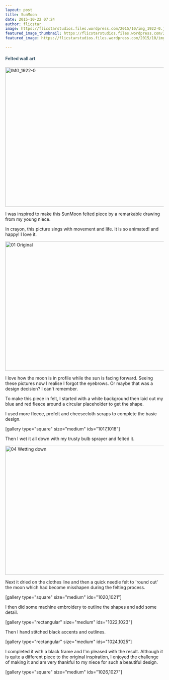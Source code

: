 ```yaml
---
layout: post
title: SunMoon
date: 2015-10-22 07:24
author: flicstar
image: https://flicstarstudios.files.wordpress.com/2015/10/img_1922-0.jpg
featured_image_thumbnail: https://flicstarstudios.files.wordpress.com/2015/10/img_1922-0.jpg
featured_image: https://flicstarstudios.files.wordpress.com/2015/10/img_1922-0.jpg

---
```

<h4><span style="color:#3c596b;">Felted wall art</span></h4>
<!--more-->

<a href="https://flicstarstudios.files.wordpress.com/2015/10/img_1922-0.jpg"><img class="alignnone size-large wp-image-1029" src="https://flicstarstudios.files.wordpress.com/2015/10/img_1922-0.jpg?w=547" alt="IMG_1922-0" width="547" height="442" /></a>

I was inspired to make this SunMoon felted piece by a remarkable drawing from my young niece.

In crayon, this picture sings with movement and life. It is so animated! and happy! I love it.

<a href="https://flicstarstudios.files.wordpress.com/2015/10/01-original.jpg"><img class="alignnone size-large wp-image-1028" src="https://flicstarstudios.files.wordpress.com/2015/10/01-original.jpg?w=547" alt="01 Original" width="547" height="410" /></a>

I love how the moon is in profile while the sun is facing forward. Seeing these pictures now I realise I forgot the eyebrows. Or maybe that was a design decision? I can't remember.

To make this piece in felt, I started with a white background then laid out my blue and red fleece around a circular placeholder to get the shape.

I used more fleece, prefelt and cheesecloth scraps to complete the basic design.

[gallery type="square" size="medium" ids="1017,1018"]

Then I wet it all down with my trusty bulb sprayer and felted it.

<a href="https://flicstarstudios.files.wordpress.com/2015/10/04-wetting-down.jpg"><img class="alignnone size-large wp-image-1019" src="https://flicstarstudios.files.wordpress.com/2015/10/04-wetting-down.jpg?w=547" alt="04 Wetting down" width="547" height="409" /></a>

Next it dried on the clothes line and then a quick needle felt to 'round out' the moon which had become misshapen during the felting process.

[gallery type="square" size="medium" ids="1020,1021"]

I then did some machine embroidery to outline the shapes and add some detail.

[gallery type="rectangular" size="medium" ids="1022,1023"]

Then I hand stitched black accents and outlines.

[gallery type="rectangular" size="medium" ids="1024,1025"]

I completed it with a black frame and I'm pleased with the result. Although it is quite a different piece to the original inspiration, I enjoyed the challenge of making it and am very thankful to my niece for such a beautiful design.

[gallery type="square" size="medium" ids="1026,1027"]
